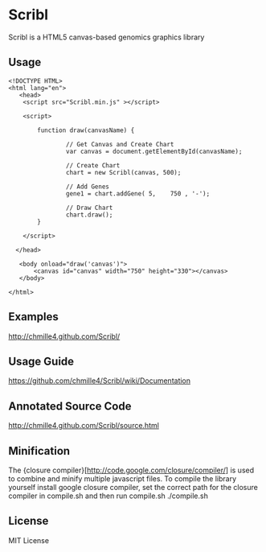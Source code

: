 # Scribl

Scribl is a HTML5 canvas-based genomics graphics library

## Usage


    <!DOCTYPE HTML> 
    <html lang="en">
	   <head>
		<script src="Scribl.min.js" ></script>
		
		<script> 

			function draw(canvasName) {  
					
					// Get Canvas and Create Chart
				  	var canvas = document.getElementById(canvasName);  	
					
					// Create Chart
					chart = new Scribl(canvas, 500);
			
					// Add Genes
					gene1 = chart.addGene( 5,    750 , '-');
					
					// Draw Chart
					chart.draw();
			}
				
		</script>

      </head>  
	
	   <body onload="draw('canvas')">
		   <canvas id="canvas" width="750" height="330"></canvas>  
	   </body>
	
    </html>

## Examples
http://chmille4.github.com/Scribl/
## Usage Guide
https://github.com/chmille4/Scribl/wiki/Documentation
## Annotated Source Code
http://chmille4.github.com/Scribl/source.html
## Minification
The {closure compiler}[http://code.google.com/closure/compiler/] is used to combine and minify multiple javascript files. To compile the library yourself install google closure compiler, set the correct path for the closure compiler in compile.sh and then run compile.sh
 ./compile.sh
## License
MIT License